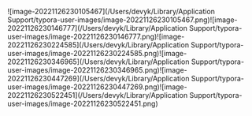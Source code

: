 ![image-20221126230105467](/Users/devyk/Library/Application Support/typora-user-images/image-20221126230105467.png)![image-20221126230146777](/Users/devyk/Library/Application Support/typora-user-images/image-20221126230146777.png)![image-20221126230224585](/Users/devyk/Library/Application Support/typora-user-images/image-20221126230224585.png)![image-20221126230346965](/Users/devyk/Library/Application Support/typora-user-images/image-20221126230346965.png)![image-20221126230447269](/Users/devyk/Library/Application Support/typora-user-images/image-20221126230447269.png)![image-20221126230522451](/Users/devyk/Library/Application Support/typora-user-images/image-20221126230522451.png)